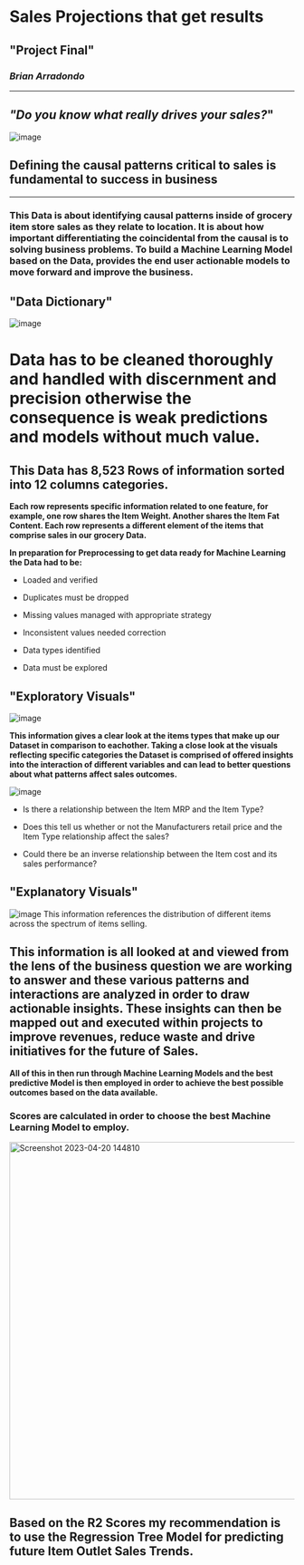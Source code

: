 # Sales Projections that get results
## "**Project Final**"
###  *Brian Arradondo*
---
## *"Do you know what really drives your sales?*" ##
![image](https://user-images.githubusercontent.com/126424848/230826094-baafa746-9e79-413d-a2a6-5b7735095116.png)

 ## Defining the causal patterns critical to sales is fundamental to success in business ##
---
### This Data is about identifying causal patterns inside of grocery item store sales as they relate to location. It is about how important differentiating the coincidental from the causal is to solving  business problems. To build a Machine Learning Model based on the Data, provides the end user actionable models to move forward and improve the business. 
 ## "Data Dictionary"
![image](https://user-images.githubusercontent.com/126424848/233274674-36516c06-23a3-4af8-b1c6-7084fc832fb0.png)


 
# Data has to be cleaned thoroughly and handled with discernment and precision otherwise the consequence is weak predictions and models without much value. 

##  This Data has 8,523 Rows of information sorted into 12 columns categories.
**Each row represents specific information related to one feature, for example, one row shares the Item Weight. Another shares the Item Fat Content. Each row represents a different element of the items that comprise sales in our grocery Data.**

**In preparation for Preprocessing to get data ready for Machine Learning the Data had to be:**
- Loaded and verified
- Duplicates must be dropped 
- Missing values managed with appropriate strategy
- Inconsistent values needed correction
- Data types identified

- Data must be explored
## "Exploratory Visuals"
![image](https://user-images.githubusercontent.com/126424848/230848873-e8ab4bd8-0dbc-4bc1-9f2b-1e24a7daeb48.png)

**This information gives a clear look at the items types that make up our Dataset in comparison to eachother. Taking a close look at the visuals reflecting specific categories the Dataset is comprised of offered insights into the interaction of different variables and can lead to better questions about what patterns affect sales outcomes.** 

![image](https://user-images.githubusercontent.com/126424848/233461155-bff6132c-5ebc-4312-ba71-711b4799062b.png)
- Is there a relationship between the Item MRP and the Item Type? 

- Does this tell us whether or not the Manufacturers retail price and the Item Type relationship affect the sales?
- Could there be an inverse relationship between the Item cost and its sales performance?
## "Explanatory Visuals"
![image](https://user-images.githubusercontent.com/126424848/230848935-1b613d07-fa83-40a7-afd8-3a2259682f0a.png)
This information references the distribution of different items across the spectrum of items selling. 

## This information is all looked at and viewed from the lens of the business question we are working to answer and these various patterns and interactions are analyzed in order to draw actionable insights. These insights can then be mapped out and executed within projects to improve revenues, reduce waste and drive initiatives for the future of Sales. 

**All of this in then run through Machine Learning Models and the best predictive Model is then employed in order to achieve the best possible outcomes based on the data available.** 

### Scores are calculated in order to choose the best Machine Learning Model to employ. 
<img width="631" alt="Screenshot 2023-04-20 144810" src="https://user-images.githubusercontent.com/126424848/233472815-fae96966-8a47-4e3b-8a5d-cc746e6f001e.png">


## Based on the R2 Scores my recommendation is to use the Regression Tree Model for predicting future Item Outlet Sales Trends.
